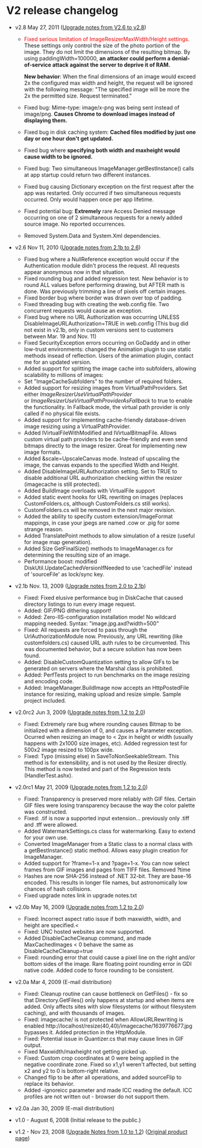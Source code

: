 
# V2 release changelog

* v2.8 May 27, 2011 ([Upgrade notes from V2.6 to v2.8](/releases/2-8))

  * <span style="color:red;">Fixed serious limitation of ImageResizerMaxWidth/Height settings.</span>  
    These settings only control the size of the photo portion of the image. They do not limit the dimensions of the resulting bitmap. By using paddingWidth=100000, **an attacker could perform a denial-of-service attack against the server to deprive it of RAM.**
    
    **New behavior**: When the final dimensions of an image would exceed 2x the configured max width and height, the request will be ignored with the following message: "The specified image will be more the 2x the permitted size. Request terminated."
  * Fixed bug: Mime-type: image/x-png was being sent instead of image/png. **Causes Chrome to download images instead of displaying them.**
  * Fixed bug in disk caching system: **Cached files modified by just one day or one hour don't get updated.**
  * Fixed bug where **specifying both width and maxheight would cause width to be ignored.**
  * Fixed bug: Two simultaneous ImageManager.getBestInstance() calls at app startup could return two different instances.
  * Fixed bug causing Dictionary exception on the first request after the app was restarted. Only occurred if two simultaneous requests occurred. Only would happen once per app lifetime. 
  * Fixed potential bug: **Extremely** rare Access Denied message occurring on one of 2 simultaneous requests for a newly added source image. No reported occurrences.
  * Removed System.Data and System.Xml dependencies. 
* v2.6 Nov 11, 2010 (<a href="http://nathanaeljones.com/489">Upgrade notes from 2.1b to 2.6</a>)
  * Fixed bug where a NullReference exception would occur if the Authentication module didn't process the request. All requests appear anonymous now in that situation.
  * Fixed rounding bug and added regression test. New behavior is to round ALL values before performing drawing, but AFTER math is done. Was previously trimming a line of pixels off certain images.
  * Fixed border bug where border was drawn over top of padding.
  * Fixed threading bug with creating the web.config file. Two concurrent requests would cause an exception.
  * Fixed bug where no URL Authorization was occurring UNLESS DisableImageURLAuthorization=TRUE in web.config (This bug did not exist in v2.1b, only in custom versions sent to customers between Mar. 19 and Nov. 11)
  * Fixed SecurityException errors occurring on GoDaddy and in other low-trust environments: changed the Animation plugin to use static methods insead of reflection. Users of the animation plugin, contact me for an updated version.
  * Added support for splitting the image cache into subfolders, allowing scalability to millions of images:
  * Set "ImageCacheSubfolders" to the number of required folders.
  * Added support for resizing images from VirtualPathProviders.
    Set either <em>ImageResizerUseVirtualPathProvider </em>or <em>ImageResizerUseVirtualPathProviderAsFallback </em>to true to enable the functionality. In Fallback mode, the virtual path provider is only called if no physical file exists.
  * Added support for implementing cache-friendly database-driven image resizing using a VirtualPathProvider.
  * Added IVirtualFileWithModified and IVirtualBitmapFile. Allows custom virtual path providers to be cache-friendly and even send bitmaps directly to the image resizer. Great for implementing new image formats.
  * Added &scale=UpscaleCanvas mode. Instead of upscaling the image, the canvas expands to the specified Width and Height.
  * Added DisableImageURLAuthorization setting. Set to TRUE to disable additional URL authorization checking within the resizer (imagecache is still protected).
  * Added BuildImage overloads with VirtualFile support
  * Added static event hooks for URL rewriting on images (replaces CustomFolders.cs, although CustomFolders.cs still works).
  * CustomFolders.cs will be removed in the next major revision.
  * Added the ability to specify custom extension/ImageFormat mappings, in case your jpegs are named .cow or .pig for some strange reason.
  * Added TranslatePoint methods to allow simulation of a resize (useful for image map generation).
  * Added Size GetFinalSize() methods to ImageManager.cs for determining the resulting size of an image.
  * Performance boost: modified DiskUtil.UpdateCachedVersionIfNeeded to use 'cachedFile' instead of 'sourceFile' as lock/sync key.
* v2.1b Nov. 13, 2009 (<a href="http://nathanaeljones.com/438/version-2-1b-released/">Upgrade notes from 2.0 to 2.1b</a>)
  * Fixed: Fixed elusive performance bug in DiskCache that caused directory listings to run every image request.
  * Added: GIF/PNG dithering support!
  * Added: Zero-IIS-configuration installation mode! No wildcard mapping needed. Syntax: "image.jpg.axd?width=500"
  * Fixed: All requests are forced to pass through the UrlAuthorizationModule now. Previously, any URL rewriting (like customfolders.cs) caused URL auth rules to be circumvented. This was documented behavior, but a secure solution has now been found.
  * Added: DisableCustomQuantization setting to allow GIFs to be generated on servers where the Marshal class is prohibited.
  * Added: PerfTests project to run benchmarks on the image resizing and encoding code.
  * Added: ImageManager.BuildImage now accepts an HttpPostedFile instance for resizing, making upload and resize simple. Sample project included.
* v2.0rc2 Jun 3, 2009 (<a href="http://nathanaeljones.com/11181_Image_Resizer_2_0_Upgrade_notes">Upgrade notes from 1.2 to 2.0</a>)
  * Fixed: Extremely rare bug where rounding causes Bitmap to be initialized with a dimension of 0, and causes a Parameter exception.
    Ocurred when resizing an image to < 2px in height or width (usually happens with 2x1000 size images, etc).
    Added regression test for 500x2 image resized to 100px wide.
  * Fixed: Typo (missing else) in SaveToNonSeekableStream. This method is for extensibility, and is not used by the Resizer directly.
    This method is now tested and part of the Regression tests (HandlerTest.ashx).

* v2.0rc1 May 21, 2009 (<a href="http://nathanaeljones.com/11181_Image_Resizer_2_0_Upgrade_notes">Upgrade notes from 1.2 to 2.0</a>)
  * Fixed: Transparency is preserved more reliably with GIF files. Certain GIF files were losing transparency because the way the color palette was constructed.
  * Fixed: .tif is now a supported input extension... previously only .tiff and .tff were allowed.
  * Added WatermarkSettings.cs class for watermarking. Easy to extend for your own use.
  * Converted ImageManager from a Static class to a normal class with a getBestInstance() static method. Allows easy plugin creation for ImageManager.
  * Added support for ?frame=1-x and ?page=1-x. You can now select frames from GIF images and pages from TIFF files. Removed ?time
  * Hashes are now SHA-256 instead of .NET 32-bit. They are base-16 encoded. This results in longer file names, but astronomically low chances of hash collisions.
  * Fixed upgrade notes link in upgrade notes.txt

* v2.0b May 16, 2009  (<a href="http://nathanaeljones.com/11181_Image_Resizer_2_0_Upgrade_notes">Upgrade notes from 1.2 to 2.0</a>)
  * Fixed: Incorrect aspect ratio issue if both maxwidth, width, and height are specified.<
  * Fixed: UNC hosted websites are now supported.
  * Added DisableCacheCleanup command, and made MaxCachedImages < 0 behave the same as DisableCacheCleanup=true
  * Fixed: rounding error that could cause a pixel line on the right and/or bottom sides of the image. Rare floating point rounding error in GDI native code. Added code to force rounding to be consistent.
* v2.0a Mar 4, 2009 (E-mail distribution)
  * Fixed: Cleanup routine can cause bottleneck on GetFiles() - fix so that Directory.GetFiles() only happens at startup and when items are added. Only affects sites with slow filesystems (or without filesystem caching), and with thousands of images.
  * Fixed: imagecache/ is not protected when AllowURLRewriting is enabled
http://localhost/resize(40,40)/imagecache/1639776677.jpg
bypasses it.  Added protection in the HttpModule.
  * Fixed: Potential issue in Quantizer.cs that may cause lines in GIF output.
  * Fixed Maxwidth/maxheight not getting picked up.
  * Fixed: Custom crop coordinates at 0 were being applied in the negative coordinate zone. Fixed so x1,y1 weren't affected, but setting x2 and y2 to 0 is bottom-right relative.
  * Changed flip to be after all operations, and added sourceFlip to replace its behavior.
  * Added -ignoreicc parameter and made ICC reading the default. ICC profiles are not written out - browser do not support them.

* v2.0a Jan 30, 2009 (E-mail distribution)
* v1.0 - August 6, 2008 (Initial release to the public.)
* v1.2 - Nov 23, 2008 ([Upgrade Notes from 1.0 to 1.2](http://nathanaeljones.com/11171_Image_Resizer_1_2_Upgrade_Notes)) ([Original product page](http://nathanaeljones.com/11131_Image_Resizer_v1_2_Product_Page))
